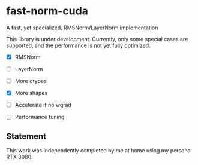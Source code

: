# fast-norm-cuda

A fast, yet specialized, RMSNorm/LayerNorm implementation

This library is under development. Currently, only some special cases are supported, and the performance is not yet fully optimized.

- [x] RMSNorm
- [ ] LayerNorm
- [ ] More dtypes
- [x] More shapes
- [ ] Accelerate if no wgrad
- [ ] Performance tuning


## Statement

This work was independently completed by me at home using my personal RTX 3080.
